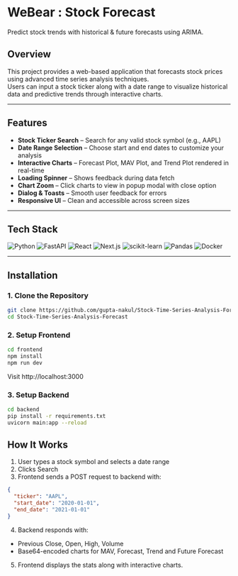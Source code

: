 # WeBear : Stock Forecast
Predict stock trends with historical & future forecasts using ARIMA.


## Overview

This project provides a web-based application that forecasts stock prices using advanced time series analysis techniques.  
Users can input a stock ticker along with a date range to visualize historical data and predictive trends through interactive charts.

---

## Features

- **Stock Ticker Search** – Search for any valid stock symbol (e.g., AAPL)
- **Date Range Selection** – Choose start and end dates to customize your analysis
- **Interactive Charts** – Forecast Plot, MAV Plot, and Trend Plot rendered in real-time
- **Loading Spinner** – Shows feedback during data fetch
- **Chart Zoom** – Click charts to view in popup modal with close option
- **Dialog & Toasts** – Smooth user feedback for errors
- **Responsive UI** – Clean and accessible across screen sizes

---

## Tech Stack 

![Python](https://img.shields.io/badge/Python-3776AB?style=for-the-badge&logo=python&logoColor=white)
![FastAPI](https://img.shields.io/badge/FastAPI-009688?style=for-the-badge&logo=fastapi&logoColor=white)
![React](https://img.shields.io/badge/React-20232A?style=for-the-badge&logo=react&logoColor=61DAFB)
![Next.js](https://img.shields.io/badge/Next.js-000000?style=for-the-badge&logo=nextdotjs&logoColor=white)
![scikit-learn](https://img.shields.io/badge/scikit--learn-F7931E?style=for-the-badge&logo=scikit-learn&logoColor=white)
![Pandas](https://img.shields.io/badge/Pandas-150458?style=for-the-badge&logo=pandas&logoColor=white)
![Docker](https://img.shields.io/badge/Docker-2496ED?style=for-the-badge&logo=docker&logoColor=white)

---

## Installation

### 1. Clone the Repository

```bash
git clone https://github.com/gupta-nakul/Stock-Time-Series-Analysis-Forecast.git
cd Stock-Time-Series-Analysis-Forecast
```
### 2. Setup Frontend

```bash
cd frontend
npm install
npm run dev
```
Visit http://localhost:3000

### 3. Setup Backend
```bash
cd backend
pip install -r requirements.txt
uvicorn main:app --reload
```

## How It Works

1. User types a stock symbol and selects a date range
2. Clicks Search 
3. Frontend sends a POST request to backend with:
```json
{
  "ticker": "AAPL",
  "start_date": "2020-01-01",
  "end_date": "2021-01-01"
}
```
4. Backend responds with:
  - Previous Close, Open, High, Volume
  - Base64-encoded charts for MAV, Forecast, Trend and Future Forecast
5. Frontend displays the stats along with interactive charts.




